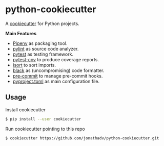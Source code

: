 # python-cookiecutter

A [cookiecutter](https://github.com/cookiecutter/cookiecutter) for Python projects.

**Main Features**
* [Pipenv](https://github.com/pypa/pipenv) as packaging tool.
* [pylint](https://github.com/PyCQA/pylint) as source code analyzer.
* [pytest](https://github.com/pytest-dev/pytest) as testing framework.
* [pytest-cov](https://github.com/pytest-dev/pytest-cov) to produce coverage reports.
* [isort](https://github.com/timothycrosley/isort) to sort imports.
* [black](https://github.com/psf/black) as (uncompromising) code formatter.
* [pre-commit](https://pre-commit.com/) to manage pre-commit hooks.
* [pyproject.toml](https://pip.pypa.io/en/stable/reference/build-system/pyproject-toml/) as main configuration file.


## Usage

Install cookiecutter
```bash
$ pip install --user cookiecutter
```

Run cookiecutter pointing to this repo
```bash
$ cookiecutter https://github.com/jonathadv/python-cookiecutter.git
```
